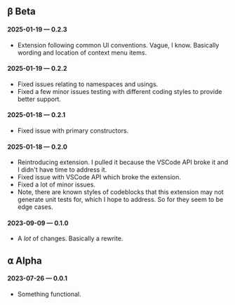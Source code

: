 ## β Beta

#### 2025-01-19 — 0.2.3

- Extension following common UI conventions. Vague, I know. Basically wording and location of context menu items.

#### 2025-01-19 — 0.2.2

- Fixed issues relating to namespaces and usings.
- Fixed a few minor issues testing with different coding styles to provide better support.

#### 2025-01-18 — 0.2.1

- Fixed issue with primary constructors.

#### 2025-01-18 — 0.2.0

- Reintroducing extension. I pulled it because the VSCode API broke it and I didn't have time to address it.
- Fixed issue with VSCode API which broke the extension.
- Fixed a lot of minor issues.
- Note, there are known styles of codeblocks that this extension may not generate unit tests for, which I hope to address. So for they seem to be edge cases.

#### 2023-09-09 — 0.1.0

- A _lot_ of changes. Basically a rewrite.

## ⍺ Alpha

#### 2023-07-26 — 0.0.1

- Something functional.
